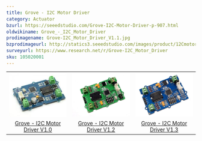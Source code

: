 ```yaml
---
title: Grove - I2C Motor Driver
category: Actuator
bzurl: https://seeedstudio.com/Grove-I2C-Motor-Driver-p-907.html
oldwikiname: Grove_-_I2C_Motor_Driver
prodimagename: Grove-I2C_Motor_Driver_V1.1.jpg
bzprodimageurl: http://statics3.seeedstudio.com/images/product/12Cmotor.jpg
surveyurl: https://www.research.net/r/Grove-I2C_Motor_Driver
sku: 105020001
---
```


<table>
<colgroup>
<col width="33%" />
<col width="33%" />
<col width="33%" />
</colgroup>
<tbody>
<tr class="odd">
<td><img src="https://raw.githubusercontent.com/SeeedDocument/Grove-I2C_Motor_Driver/master/img/Grove-I2C_Motor_Driver_V1.1.jpg" /></td>
<td><img src="https://raw.githubusercontent.com/SeeedDocument/Grove-I2C_Motor_Driver/master/img/I2CMotorDriver-2.jpg" /></td>
<td><img src="https://raw.githubusercontent.com/SeeedDocument/Grove-I2C_Motor_Driver/master/img/I2CMotorDriver_New.jpg" /></td>
</tr>
<tr class="even">
<td><div style="text-align: center">
<a href="/Grove-I2C_Motor_Driver_V1.0" title="Grove - I2C Motor Driver V1.0">Grove - I2C Motor Driver V1.0</a>
</div></td>
<td><div style="text-align: center">
<a href="/Grove-I2C_Motor_Driver_V1.2" title="Grove - I2C Motor Driver V1.2">Grove - I2C Motor Driver V1.2</a>
</div></td>
<td><div style="text-align: center">
<a href="/Grove-I2C_Motor_Driver_V1.3" title="Grove - I2C Motor Driver V1.3">Grove - I2C Motor Driver V1.3</a>
</div></td>
</tr>
</tbody>
</table>


<!-- This Markdown file was created from http://www.seeedstudio.com/wiki/Grove_-_I2C_Motor_Driver -->
